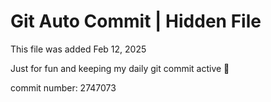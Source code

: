 # Git Auto Commit | Hidden File

This file was added Feb 12, 2025

Just for fun and keeping my daily git commit active 🤪

commit number: 2747073
